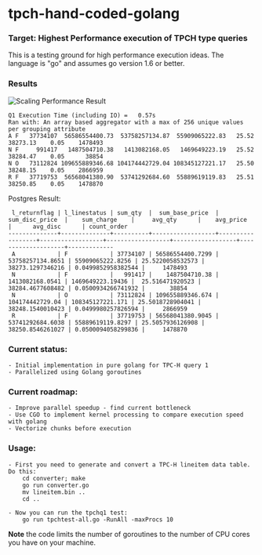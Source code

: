 # tpch-hand-coded-golang
### Target: Highest Performance execution of TPCH type queries

This is a testing ground for high performance execution ideas. The language is "go" and assumes go version 1.6 or better.

### Results
![Scaling Performance Result](https://github.com/llonergan/tpch-hand-coded-golang/blob/master/images/scaling-tpchq1-golang.PNG)

```
Q1 Execution Time (including IO) =   0.57s
Ran with: An array based aggregator with a max of 256 unique values per grouping attribute
A F   37734107  56586554400.73  53758257134.87  55909065222.83   25.52 38273.13    0.05    1478493
N F     991417   1487504710.38   1413082168.05   1469649223.19   25.52 38284.47    0.05      38854
N O   73112824 109655889346.68 104174442729.04 108345127221.17   25.50 38248.15    0.05    2866959
R F   37719753  56568041380.90  53741292684.60  55889619119.83   25.51 38250.85    0.05    1478870
```

Postgres Result:
```
 l_returnflag | l_linestatus | sum_qty  |  sum_base_price  |  sum_disc_price  |    sum_charge    |     avg_qty      |    avg_price     |      avg_disc      | count_order
--------------+--------------+----------+------------------+------------------+------------------+------------------+------------------+--------------------+-------------
 A            | F            | 37734107 | 56586554400.7299 | 53758257134.8651 | 55909065222.8256 | 25.5220058532573 | 38273.1297346216 | 0.0499852958382544 |     1478493
 N            | F            |   991417 |    1487504710.38 |  1413082168.0541 | 1469649223.19436 |  25.516471920523 | 38284.4677608482 | 0.0500934266741932 |       38854
 N            | O            | 73112824 | 109655889346.674 |  104174442729.04 | 108345127221.171 | 25.5018728904041 | 38248.1540010423 | 0.0499980257826594 |     2866959
 R            | F            | 37719753 | 56568041380.9045 | 53741292684.6038 | 55889619119.8297 | 25.5057936126908 | 38250.8546261027 | 0.0500094058299836 |     1478870
```


### Current status:
    - Initial implementation in pure golang for TPC-H query 1
    - Parallelized using Golang goroutines

### Current roadmap:
    - Improve parallel speedup - find current bottleneck
    - Use CGO to implement kernel processing to compare execution speed with golang
    - Vectorize chunks before execution

### Usage:
    - First you need to generate and convert a TPC-H lineitem data table. Do this:
        cd converter; make
        go run converter.go
        mv lineitem.bin ..
        cd ..

    - Now you can run the tpchq1 test:
        go run tpchtest-all.go -RunAll -maxProcs 10

**Note** the code limits the number of goroutines to the number of CPU cores you have on your machine.

